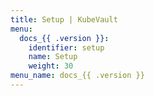```yaml
---
title: Setup | KubeVault
menu:
  docs_{{ .version }}:
    identifier: setup
    name: Setup
    weight: 30
menu_name: docs_{{ .version }}
---
```


